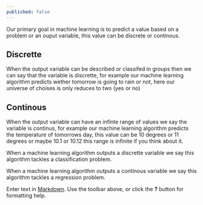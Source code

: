 ```yaml
---
published: false
---
```

Our primary goal in machine learning is to predict a value based on a problem or an ouput variable, this value can be discrete or continous.

## Discrette
When the output variable can be described or classifed in groups then we can say that the variable is discrette, for example our machine learning algorithm predicts wether tomorrow is going to rain or not, here our universe of choises is only reduces to two (yes or no) 

## Continous
When the output variable can have an infinte range of values we say the variable is continus, for example our machine learning algorithm predicts the temperature of tomorrows day, this value can be 10 degrees or 11 degrees or maybe 10.1 or 10.12 this range is infinite if you think about it.

When a machine learning algorithm outputs a discrette variable we say this algorithm tackles a classification problem.

When a machine learning algorithm outputs a continous variable we say this algorithm tackles a regression problem.

Enter text in [Markdown](http://daringfireball.net/projects/markdown/). Use the toolbar above, or click the **?** button for formatting help.

